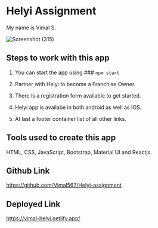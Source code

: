 # Helyi Assignment

My name is Vimal S.

![Screenshot (315)](https://user-images.githubusercontent.com/99335637/222664297-293ef067-662a-44e8-b231-4bb3f8454764.png)


## Steps to work with this app

1. You can start the app using ### `npm start`

2. Partner with Helyi to become a Franchise Owner.

3. There is a registration form available to get started.

4. Helyi app is availabe in both android as well as IOS.

5. At last a footer container list of all other links.

## Tools used to create this app

HTML, CSS, JavaScript, Bootstrap, Material UI and Reactjs.

## Github Link

https://github.com/Vimal567/Helyi-assignment

## Deployed Link

https://vimal-helyi.netlify.app/
